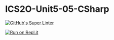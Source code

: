 # ICS2O-Unit5-05-CSharp

[![GitHub's Super Linter](https://github.com/CristianoSellitto/ICS2O-Unit5-05-CSharp/workflows/GitHub's%20Super%20Linter/badge.svg)](https://github.com/CristianoSellitto/ICS2O-Unit5-05-CSharp/actions)

[![Run on Repl.it](https://repl.it/badge/github/CristianoSellitto/ICS2O-Unit5-05-CSharp)](https://repl.it/github/CristianoSellitto/ICS2O-Unit5-05-CSharp)
